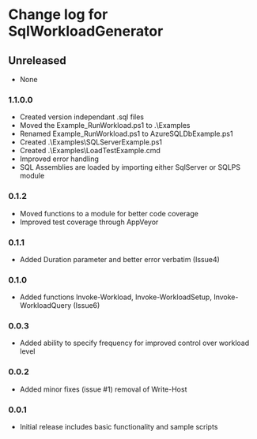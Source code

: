 # Change log for SqlWorkloadGenerator

## Unreleased

* None

### 1.1.0.0

* Created version independant .sql files
* Moved the Example_RunWorkload.ps1 to .\Examples
* Renamed Example_RunWorkload.ps1 to AzureSQLDbExample.ps1
* Created .\Examples\SQLServerExample.ps1
* Created .\Examples\LoadTestExample.cmd
* Improved error handling
* SQL Assemblies are loaded by importing either SqlServer or SQLPS module

### 0.1.2

* Moved functions to a module for better code coverage
* Improved test coverage through AppVeyor

### 0.1.1

* Added Duration parameter and better error verbatim (Issue4)

### 0.1.0

* Added functions Invoke-Workload, Invoke-WorkloadSetup, Invoke-WorkloadQuery (Issue6)

### 0.0.3

* Added ability to specify frequency for improved control over workload level

### 0.0.2

* Added minor fixes (issue #1) removal of Write-Host


### 0.0.1

* Initial release includes basic functionality and sample scripts

